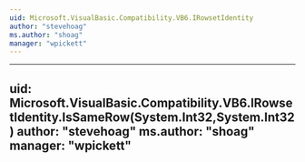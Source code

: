 ```yaml
---
uid: Microsoft.VisualBasic.Compatibility.VB6.IRowsetIdentity
author: "stevehoag"
ms.author: "shoag"
manager: "wpickett"
---
```


---
uid: Microsoft.VisualBasic.Compatibility.VB6.IRowsetIdentity.IsSameRow(System.Int32,System.Int32)
author: "stevehoag"
ms.author: "shoag"
manager: "wpickett"
---
